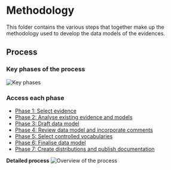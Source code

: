# Methodology

This folder contains the various steps that together make up the methodology used to develop the data models of the evidences.

## Process

### Key phases of the process
![Key phases](https://github.com/barthelemyf/SDG-sandbox/blob/master/process_and_method/resources/20200713_WP4_methodology_Phasesv0.03.jpg)

### Access each phase
- [Phase 1: Select evidence](phase1.md)
- [Phase 2: Analyse existing evidence and models](phase2.md)
- [Phase 3: Draft data model](phase3.md)
- [Phase 4: Review data model and incorporate comments](phase4.md)
- [Phase 5: Select controlled vocabularies](phase5.md)
- [Phase 6: Finalise data model](phase6.md)
- [Phase 7: Create distributions and publish documentation](phase7.md)


**Detailed process**
![Overview of the process](https://github.com/barthelemyf/SDG-sandbox/blob/master/process_and_method/resources/20200713_WP4_methodology_v0.03.jpg)
